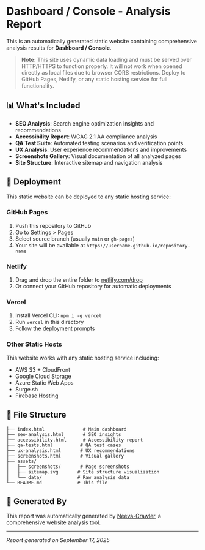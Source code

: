 # Dashboard / Console - Analysis Report

This is an automatically generated static website containing comprehensive analysis results for **Dashboard / Console**.

> **Note:** This site uses dynamic data loading and must be served over HTTP/HTTPS to function properly. 
> It will not work when opened directly as local files due to browser CORS restrictions. 
> Deploy to GitHub Pages, Netlify, or any static hosting service for full functionality.

## 📊 What's Included

- **SEO Analysis**: Search engine optimization insights and recommendations
- **Accessibility Report**: WCAG 2.1 AA compliance analysis
- **QA Test Suite**: Automated testing scenarios and verification points  
- **UX Analysis**: User experience recommendations and improvements
- **Screenshots Gallery**: Visual documentation of all analyzed pages
- **Site Structure**: Interactive sitemap and navigation analysis

## 🚀 Deployment

This static website can be deployed to any static hosting service:

### GitHub Pages
1. Push this repository to GitHub
2. Go to Settings > Pages
3. Select source branch (usually `main` or `gh-pages`)
4. Your site will be available at `https://username.github.io/repository-name`

### Netlify
1. Drag and drop the entire folder to [netlify.com/drop](https://netlify.com/drop)
2. Or connect your GitHub repository for automatic deployments

### Vercel
1. Install Vercel CLI: `npm i -g vercel`
2. Run `vercel` in this directory
3. Follow the deployment prompts

### Other Static Hosts
This website works with any static hosting service including:
- AWS S3 + CloudFront
- Google Cloud Storage
- Azure Static Web Apps
- Surge.sh
- Firebase Hosting

## 📁 File Structure

```
├── index.html              # Main dashboard
├── seo-analysis.html       # SEO insights
├── accessibility.html      # Accessibility report
├── qa-tests.html          # QA test cases
├── ux-analysis.html       # UX recommendations
├── screenshots.html       # Visual gallery
├── assets/
│   ├── screenshots/       # Page screenshots
│   ├── sitemap.svg       # Site structure visualization
│   └── data/             # Raw analysis data
└── README.md             # This file
```

## 🔧 Generated By

This report was automatically generated by [Neeva-Crawler](https://github.com/anthropics/claude-code), a comprehensive website analysis tool.

---

*Report generated on September 17, 2025*
